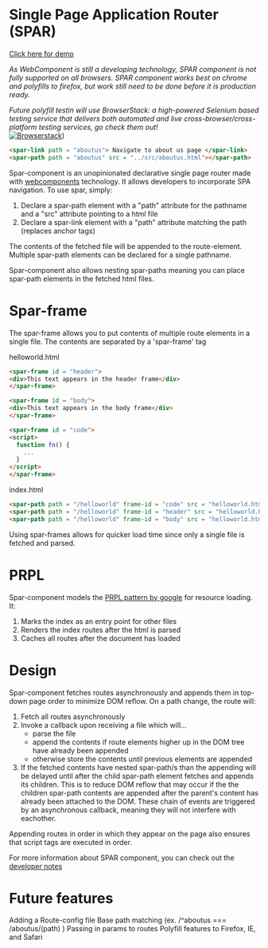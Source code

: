 # Single Page Application Router (SPAR)

[Click here for demo](https://achung89.github.io/spar-component/demo.html)

*As WebComponent is still a developing technology, SPAR component is not fully supported on all browsers. SPAR component works best on chrome and polyfills to firefox, but work still need to be done before it is production ready.*

*Future polyfill testin will use BrowserStack: a high-powered Selenium based testing service that delivers both automated and live cross-browser/cross-platform testing services, go check them out!*  
[<img src="https://digitalscientists.com/system/images/1448/original/logo-browserstack.png" alt="Browserstack"/>](www.browserstack.com))  

```html
<spar-link path = "aboutus"> Navigate to about us page </spar-link>
<spar-path path = "aboutus" src = "../src/aboutus.html"></spar-path>
```
Spar-component is an unopinionated declarative single page router made with [webcomponents](https://developer.mozilla.org/en-US/docs/Web/Web_Components) technology. It allows developers to incorporate SPA navigation. To use spar, simply:

1) Declare a spar-path element with a "path" attribute for the pathname and a "src" attribute pointing to a html file
2) Declare a spar-link element with a "path" attribute matching the path (replaces anchor tags)

The contents of the fetched file will be appended to the route-element. Multiple spar-path elements can be declared for a single pathname.

Spar-component also allows nesting spar-paths meaning you can place spar-path elements in the fetched html files.

# Spar-frame

The spar-frame allows you to put contents of multiple route elements in a single file. The contents are separated by a 'spar-frame' tag

helloworld.html
```html
<spar-frame id = "header">
<div>This text appears in the header frame</div>
</spar-frame>

<spar-frame id = "body">
<div>This text appears in the body frame</div>
</spar-frame>

<spar-frame id = "code">
<script>
  function fn() {
    ...
  }
</script>
</spar-frame>
```

index.html
```html
<spar-path path = "/helloworld" frame-id = "code" src = "helloworld.html"></spar-path>
<spar-path path = "/helloworld" frame-id = "header" src = "helloworld.html"></spar-path>
<spar-path path = "/helloworld" frame-id = "body" src = "helloworld.html"></spar-path>
```

Using spar-frames allows for quicker load time since only a single file is fetched and parsed.

# PRPL

Spar-component models the [PRPL pattern by google](https://developers.google.com/web/fundamentals/performance/prpl-pattern/) for resource loading. It:

1) Marks the index as an entry point for other files
2) Renders the index routes after the html is parsed
3) Caches all routes after the document has loaded

# Design

Spar-component fetches routes asynchronously and appends them in top-down page order to minimize DOM reflow. On a path change, the route will:

1) Fetch all routes asynchronously
2) Invoke a callback upon receiving a file which will...
    - parse the file
    - append the contents if route elements higher up in the DOM tree have already been appended
    - otherwise store the contents until previous elements are appended
3) If the fetched contents have nested spar-path/s than the appending will be delayed until after the child spar-path element fetches and appends its children. This is to reduce DOM reflow that may occur if the the children spar-path contents are appended after the parent's content has already been attached to the DOM. These chain of events are triggered by an asynchronous callback, meaning they will not interfere with eachother.

Appending routes in order in which they appear on the page also ensures that script tags are executed in order.

For more information about SPAR component, you can check out the [developer notes](https://github.com/achung89/spar-component/blob/master/Developer-notes.md)

# Future features
Adding a Route-config file
Base path matching (ex. /^aboutus === /aboutus/(path) )
Passing in params to routes 
Polyfill features to Firefox, IE, and Safari


